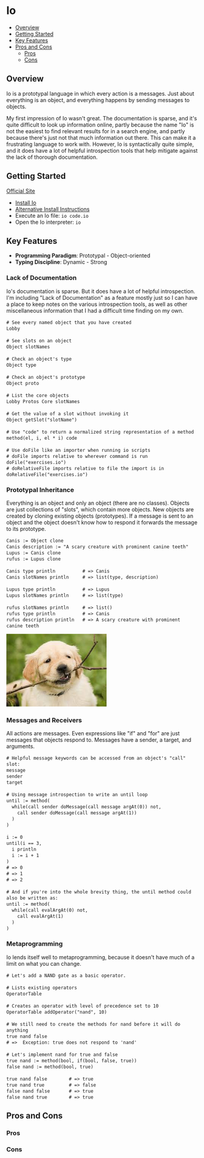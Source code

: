 # Io

* [Overview](#overview)
* [Getting Started](#getting-started)
* [Key Features](#key-features)
* [Pros and Cons](#pros-and-cons)
  * [Pros](#pros)
  * [Cons](#cons)

## Overview

Io is a prototypal language in which every action is a messages. Just about everything is an object, and everything happens by sending messages to objects.

My first impression of Io wasn't great. The documentation is sparse, and it's quite difficult to look up information online, partly because the name "Io" is not the easiest to find relevant results for in a search engine, and partly because there's just not that much information out there. This can make it a frustrating language to work with. However, Io is syntactically quite simple, and it does have a lot of helpful introspection tools that help mitigate against the lack of thorough documentation.

## Getting Started

[Official Site](http://iolanguage.org/)

* [Install Io](https://github.com/stevedekorte/io#installing)
* [Alternative Install Instructions](https://en.wikibooks.org/wiki/Io_Programming/Beginner%27s_Guide/Getting_Started#Install)
* Execute an Io file: `io code.io`
* Open the Io interpreter: `io`

## Key Features

* **Programming Paradigm**: Prototypal - Object-oriented
* **Typing Discipline**: Dynamic - Strong

### Lack of Documentation

Io's documentation is sparse. But it does have a lot of helpful introspection. I'm including "Lack of Documentation" as a feature mostly just so I can have a place to keep notes on the various introspection tools, as well as other miscellaneous information that I had a difficult time finding on my own.

```io
# See every named object that you have created
Lobby

# See slots on an object
Object slotNames

# Check an object's type
Object type

# Check an object's prototype
Object proto

# List the core objects
Lobby Protos Core slotNames

# Get the value of a slot without invoking it
Object getSlot("slotName")

# Use "code" to return a normalized string representation of a method
method(el, i, el * i) code

# Use doFile like an importer when running io scripts
# doFile imports relative to wherever command is run
doFile("exercises.io")
# doRelativeFile imports relative to file the import is in
doRelativeFile("exercises.io")
```

### Prototypal Inheritance

Everything is an object and only an object (there are no classes). Objects are just collections of "slots", which contain more objects. New objects are created by cloning existing objects (prototypes). If a message is sent to an object and the object doesn't know how to respond it forwards the message to its prototype.

```io
Canis := Object clone
Canis description := "A scary creature with prominent canine teeth"
Lupus := Canis clone
rufus := Lupus clone

Canis type println          # => Canis
Canis slotNames println     # => list(type, description)

Lupus type println          # => Lupus
Lupus slotNames println     # => list(type)

rufus slotNames println     # => list()
rufus type println          # => Canis
rufus description println   # => A scary creature with prominent canine teeth
```

![Scary Fangs](./images/scary_fangs.jpeg)

### Messages and Receivers

All actions are messages. Even expressions like "if" and "for" are just messages that objects respond to. Messages have a sender, a target, and arguments.

```io
# Helpful message keywords can be accessed from an object's "call" slot:
message
sender
target

# Using message introspection to write an until loop
until := method(
  while(call sender doMessage(call message argAt(0)) not,
    call sender doMessage(call message argAt(1))
  )
)

i := 0
until(i == 3,
  i println
  i := i + 1
)
# => 0
# => 1
# => 2

# And if you're into the whole brevity thing, the until method could also be written as:
until := method(
  while(call evalArgAt(0) not,
    call evalArgAt(1)
  )
)
```

### Metaprogramming

Io lends itself well to metaprogramming, because it doesn't have much of a limit on what you can change.

```io
# Let's add a NAND gate as a basic operator.

# Lists existing operators
OperatorTable

# Creates an operator with level of precedence set to 10
OperatorTable addOperator("nand", 10)

# We still need to create the methods for nand before it will do anything
true nand false
# =>  Exception: true does not respond to 'nand'

# Let's implement nand for true and false
true nand := method(bool, if(bool, false, true))
false nand := method(bool, true)

true nand false        # => true
true nand true         # => false
false nand false       # => true
false nand true        # => true

```

## Pros and Cons

### Pros

### Cons
